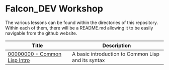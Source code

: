 # Falcon_DEV Workshop

The various lessons can be found within the directories of this repository. Within each of them, there will be a README.md allowing it to be easily navigable from the github website.

| Title | Description |
--- | ---
| [00000000 - Common Lisp Intro](https://github.com/lanpai/falcondev-workshop/tree/master/00000000%20-%20Common%20Lisp%20Intro) | A basic introduction to Common Lisp and its syntax |
